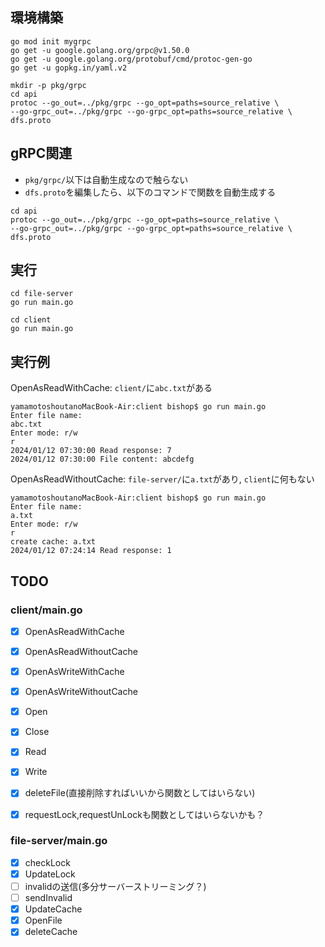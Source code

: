 ## 環境構築
```
go mod init mygrpc
go get -u google.golang.org/grpc@v1.50.0
go get -u google.golang.org/protobuf/cmd/protoc-gen-go
go get -u gopkg.in/yaml.v2

mkdir -p pkg/grpc
cd api
protoc --go_out=../pkg/grpc --go_opt=paths=source_relative \
--go-grpc_out=../pkg/grpc --go-grpc_opt=paths=source_relative \
dfs.proto
```

## gRPC関連
- `pkg/grpc/`以下は自動生成なので触らない
- `dfs.proto`を編集したら、以下のコマンドで関数を自動生成する
```
cd api
protoc --go_out=../pkg/grpc --go_opt=paths=source_relative \
--go-grpc_out=../pkg/grpc --go-grpc_opt=paths=source_relative \
dfs.proto
```

## 実行
```
cd file-server
go run main.go

cd client
go run main.go
```

## 実行例
OpenAsReadWithCache: `client/`に`abc.txt`がある
```
yamamotoshoutanoMacBook-Air:client bishop$ go run main.go 
Enter file name:
abc.txt
Enter mode: r/w
r
2024/01/12 07:30:00 Read response: 7
2024/01/12 07:30:00 File content: abcdefg
```

OpenAsReadWithoutCache: `file-server/`に`a.txt`があり, `client`に何もない
```
yamamotoshoutanoMacBook-Air:client bishop$ go run main.go 
Enter file name:
a.txt
Enter mode: r/w
r
create cache: a.txt
2024/01/12 07:24:14 Read response: 1
```

## TODO
### client/main.go
- [x] OpenAsReadWithCache
- [x] OpenAsReadWithoutCache
- [x] OpenAsWriteWithCache
- [x] OpenAsWriteWithoutCache
- [x] Open
- [x] Close
- [x] Read
- [x] Write
- [x] deleteFile(直接削除すればいいから関数としてはいらない)
- [x] requestLock,requestUnLockも関数としてはいらないかも？


### file-server/main.go
- [x] checkLock
- [x] UpdateLock
- [ ] invalidの送信(多分サーバーストリーミング？)
- [ ] sendInvalid
- [x] UpdateCache
- [x] OpenFile
- [x] deleteCache
